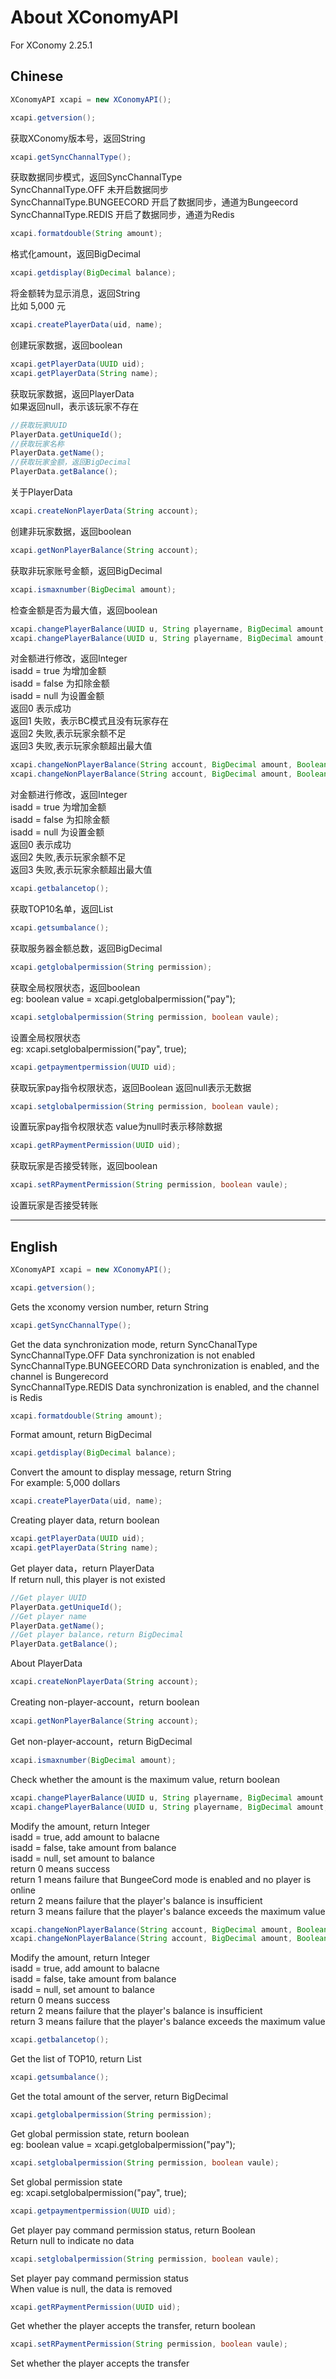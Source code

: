 # About XConomyAPI
For XConomy 2.25.1
## Chinese
```java
XConomyAPI xcapi = new XConomyAPI();
```

```java
xcapi.getversion();
```
获取XConomy版本号，返回String

```java
xcapi.getSyncChannalType();
```
获取数据同步模式，返回SyncChannalType  
SyncChannalType.OFF 未开启数据同步  
SyncChannalType.BUNGEECORD 开启了数据同步，通道为Bungeecord  
SyncChannalType.REDIS 开启了数据同步，通道为Redis

```java
xcapi.formatdouble(String amount);
```
格式化amount，返回BigDecimal

```java
xcapi.getdisplay(BigDecimal balance);
```
将金额转为显示消息，返回String  
比如 5,000 元

```java
xcapi.createPlayerData(uid, name);
```
创建玩家数据，返回boolean

```java
xcapi.getPlayerData(UUID uid);
xcapi.getPlayerData(String name);
```
获取玩家数据，返回PlayerData  
如果返回null，表示该玩家不存在

```java
//获取玩家UUID
PlayerData.getUniqueId();
//获取玩家名称
PlayerData.getName();
//获取玩家金额，返回BigDecimal
PlayerData.getBalance();
```
关于PlayerData

```java
xcapi.createNonPlayerData(String account);
```
创建非玩家数据，返回boolean

```java
xcapi.getNonPlayerBalance(String account);
```
获取非玩家账号金额，返回BigDecimal

```java
xcapi.ismaxnumber(BigDecimal amount);
```
检查金额是否为最大值，返回boolean

```java
xcapi.changePlayerBalance(UUID u, String playername, BigDecimal amount, Boolean isadd);
xcapi.changePlayerBalance(UUID u, String playername, BigDecimal amount, Boolean isadd, String pluginname);
```
对金额进行修改，返回Integer  
isadd = true 为增加金额  
isadd = false 为扣除金额  
isadd = null 为设置金额  
返回0 表示成功  
返回1 失败，表示BC模式且没有玩家存在  
返回2 失败,表示玩家余额不足  
返回3 失败,表示玩家余额超出最大值

```java
xcapi.changeNonPlayerBalance(String account, BigDecimal amount, Boolean isadd);
xcapi.changeNonPlayerBalance(String account, BigDecimal amount, Boolean isadd, String pluginname);
```
对金额进行修改，返回Integer  
isadd = true 为增加金额  
isadd = false 为扣除金额  
isadd = null 为设置金额  
返回0 表示成功  
返回2 失败,表示玩家余额不足  
返回3 失败,表示玩家余额超出最大值

```java
xcapi.getbalancetop();
```
获取TOP10名单，返回List<String>

```java
xcapi.getsumbalance();
```
获取服务器金额总数，返回BigDecimal

```java   
xcapi.getglobalpermission(String permission);
```
获取全局权限状态，返回boolean  
eg: boolean value = xcapi.getglobalpermission("pay");

```java
xcapi.setglobalpermission(String permission, boolean vaule);
```
设置全局权限状态  
eg: xcapi.setglobalpermission("pay", true);

```java
xcapi.getpaymentpermission(UUID uid);
```
获取玩家pay指令权限状态，返回Boolean
返回null表示无数据

```java
xcapi.setglobalpermission(String permission, boolean vaule);
```
设置玩家pay指令权限状态
value为null时表示移除数据

```java
xcapi.getRPaymentPermission(UUID uid);
```
获取玩家是否接受转账，返回boolean

```java
xcapi.setRPaymentPermission(String permission, boolean vaule);
```
设置玩家是否接受转账


****


## English
```java
XConomyAPI xcapi = new XConomyAPI();
```

```java
xcapi.getversion();
```
Gets the xconomy version number, return String

```java
xcapi.getSyncChannalType();
```
Get the data synchronization mode, return SyncChanalType  
SyncChannalType.OFF Data synchronization is not enabled  
SyncChannalType.BUNGEECORD Data synchronization is enabled, and the channel is Bungerecord  
SyncChannalType.REDIS Data synchronization is enabled, and the channel is Redis

```java
xcapi.formatdouble(String amount);
```
Format amount, return BigDecimal

```java
xcapi.getdisplay(BigDecimal balance);
```
Convert the amount to display message, return String  
For example: 5,000 dollars

```java
xcapi.createPlayerData(uid, name);
```
Creating player data, return boolean

```java
xcapi.getPlayerData(UUID uid);
xcapi.getPlayerData(String name);
```
Get player data，return PlayerData  
If return null, this player is not existed

```java
//Get player UUID
PlayerData.getUniqueId();
//Get player name
PlayerData.getName();
//Get player balance，return BigDecimal
PlayerData.getBalance();
```
About PlayerData

```java
xcapi.createNonPlayerData(String account);
```
Creating non-player-account，return boolean

```java
xcapi.getNonPlayerBalance(String account);
```
Get non-player-account，return BigDecimal

```java
xcapi.ismaxnumber(BigDecimal amount);
```
Check whether the amount is the maximum value, return boolean

```java
xcapi.changePlayerBalance(UUID u, String playername, BigDecimal amount, Boolean isadd);
xcapi.changePlayerBalance(UUID u, String playername, BigDecimal amount, Boolean isadd, String pluginname);
```
Modify the amount, return Integer  
isadd = true, add amount to balacne  
isadd = false, take amount from balance  
isadd = null, set amount to balance  
return 0 means success  
return 1 means failure that BungeeCord mode is enabled and no player is online  
return 2 means failure that the player's balance is insufficient  
return 3 means failure that the player's balance exceeds the maximum value

```java
xcapi.changeNonPlayerBalance(String account, BigDecimal amount, Boolean isadd);
xcapi.changeNonPlayerBalance(String account, BigDecimal amount, Boolean isadd, String pluginname);
```
Modify the amount, return Integer  
isadd = true, add amount to balacne  
isadd = false, take amount from balance  
isadd = null, set amount to balance  
return 0 means success  
return 2 means failure that the player's balance is insufficient  
return 3 means failure that the player's balance exceeds the maximum value

```java
xcapi.getbalancetop();
```
Get the list of TOP10, return List<String>

```java
xcapi.getsumbalance();
```
Get the total amount of the server, return BigDecimal

```java  
xcapi.getglobalpermission(String permission);
```
Get global permission state, return boolean  
eg: boolean value = xcapi.getglobalpermission("pay");

```java
xcapi.setglobalpermission(String permission, boolean vaule);
```
Set global permission state  
eg: xcapi.setglobalpermission("pay", true);

```java 
xcapi.getpaymentpermission(UUID uid);
```
Get player pay command permission status, return Boolean  
Return null to indicate no data

```java
xcapi.setglobalpermission(String permission, boolean vaule);
```
Set player pay command permission status  
When value is null, the data is removed

```java
xcapi.getRPaymentPermission(UUID uid);
```
Get whether the player accepts the transfer, return boolean

```java
xcapi.setRPaymentPermission(String permission, boolean vaule);
```
Set whether the player accepts the transfer
